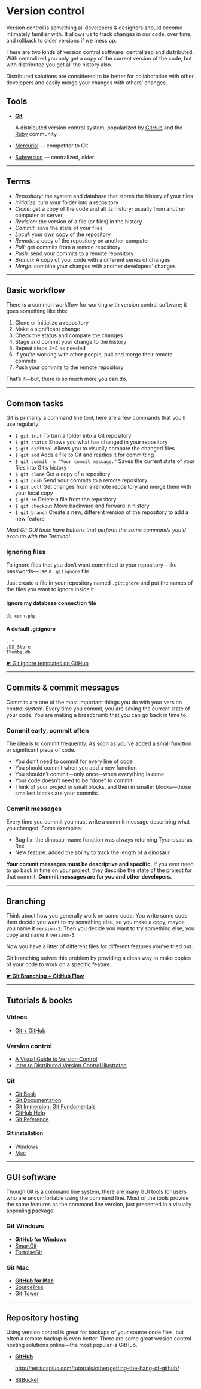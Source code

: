 # Version control

Version control is something all developers & designers should become intimately familiar with. It allows us to track changes in our code, over time, and rollback to older versions if we mess up.

There are two kinds of version control software: centralized and distributed. With centralized you only get a copy of the current version of the code, but with distributed you get all the history also.

Distributed solutions are considered to be better for collaboration with other developers and easily merge your changes with others’ changes.

## Tools

- **[Git](http://git-scm.com/)**

	A distributed version control system, popularized by [GitHub](https://github.com/) and the [Ruby](http://www.ruby-lang.org/en/) community.

- [Mercurial](http://mercurial.selenic.com/) — competitor to Git
- [Subversion](http://subversion.tigris.org/) — centralized, older.

---

## Terms

- *Repository:* the system and database that stores the history of your files
- *Initialize:* turn your folder into a repository
- *Clone:* get a copy of the code and all its history; usually from another computer or server
- *Revision:* the version of a file (or files) in the history
- *Commit:* save the state of your files
- *Local:* your own copy of the repository
- *Remote:* a copy of the repository on another computer
- *Pull:* get commits from a remote repository
- *Push:* send your commits to a remote repository
- *Branch:* A copy of your code with a different series of changes
- *Merge:* combine your changes with another developers’ changes

---

## Basic workflow

There is a common workflow for working with version control software; it goes something like this:

1. Clone or initialize a repository
2. Make a significant change
3. Check the status and compare the changes
4. Stage and commit your change to the history
5. Repeat steps 2–4 as needed
6. If you’re working with other people, pull and merge their remote commits
7. Push your commits to the remote repository

That’s it—but, there is so much more you can do.

---

## Common tasks

Git is primarily a command line tool, here are a few commands that you’ll use regularly:

- `$ git init` To turn a folder into a Git repository
- `$ git status` Shows you what has changed in your repository
- `$ git difftool` Allows you to visually compare the changed files
- `$ git add` Adds a file to Git and readies it for committing
- `$ git commit -m "Your commit message."` Saves the current state of your files into Git’s history
- `$ git clone` Get a copy of a repository
- `$ git push` Send your commits to a remote repository
- `$ git pull` Get changes from a remote repository and merge them with your local copy
- `$ git rm` Delete a file from the repository
- `$ git checkout` Move backward and forward in history
- `$ git branch` Create a new, different version of the repository to add a new feature

*Most Git GUI tools have buttons that perform the same commands you’d execute with the Terminal.*

### Ignoring files

To ignore files that you don’t want committed to your repository—like passwords—use a `.gitignore` file.

Just create a file in your repository named `.gitignore` and put the names of the files you want to ignore inside it.

#### Ignore my database connection file

	db-conn.php

#### A default .gitignore

	._*
	.DS_Store
	Thumbs.db

[☛ Git ignore templates on GitHub](https://github.com/github/gitignore)

---

## Commits & commit messages

Commits are one of the most important things you do with your version control system. Every time you commit, you are saving the current state of your code. You are making a breadcrumb that you can go back in time to.

### Commit early, commit often

The idea is to commit frequently. As soon as you’ve added a small function or significant piece of code.

- You don’t need to commit for every line of code
- You should commit when you add a new function
- You shouldn’t commit—only once—when everything is done
- Your code doesn’t need to be “done” to commit
- Think of your project in small blocks, and then in smaller blocks—those smallest blocks are your commits

### Commit messages

Every time you commit you must write a commit message describing what you changed. Some examples:

- Bug fix: the dinosaur name function was always returning Tyranosaurus Rex
- New feature: added the ability to track the length of a dinosaur

**Your commit messages must be descriptive and specific.** If you ever need to go back in time on your project, they describe the state of the project for that commit. **Commit messages are for you and other developers.**

---

## Branching

Think about how you generally work on some code. You write some code then decide you want to try something else, so you make a copy, maybe you name it `version-2`. Then you decide you want to try something else, you copy and name it `version-3`.

Now you have a litter of different files for different features you’ve tried out.

Git branching solves this problem by providing a clean way to make copies of your code to work on a specific feature.

**[☛ Git Branching + GitHub Flow](branching-github-flow)**

---

## Tutorials & books

### Videos

- [Git + GitHub](https://www.youtube.com/playlist?list=PLWjCJDeWfDdfSZOQYvsy_jJiAvx4uaJLB)

### Version control

- [A Visual Guide to Version Control](http://betterexplained.com/articles/a-visual-guide-to-version-control/)
- [Intro to Distributed Version Control Illustrated](http://betterexplained.com/articles/intro-to-distributed-version-control-illustrated/)

### Git

- [Git Book](http://book.git-scm.com/)
- [Git Documentation](http://git-scm.com/documentation)
- [Git Immersion: Git Fundamentals](http://gitimmersion.com/)
- [GitHub Help](http://help.github.com/)
- [Git Reference](http://gitref.org/)

#### Git installation

- [Windows](http://help.github.com/win-set-up-git/)
- [Mac](http://help.github.com/mac-set-up-git/)

---

## GUI software

Though Git is a command line system, there are many GUI tools for users who are uncomfortable using the command line. Most of the tools provide the same features as the command line version, just presented in a visually appealing package.

### Git Windows

- **[GitHub for Windows](http://windows.github.com/)**
- [SmartGit](http://www.syntevo.com/smartgit/index.html)
- [TortoiseGit](http://code.google.com/p/tortoisegit/)

### Git Mac

- **[GitHub for Mac](http://mac.github.com/)**
- [SourceTree](http://www.sourcetreeapp.com/)
- [Git Tower](http://www.git-tower.com/)

---

## Repository hosting

Using version control is great for backups of your source code files, but often a remote backup is even better. There are some great version control hosting solutions online—the most popular is GitHub.

- **[GitHub](http://github.com)**

	<http://net.tutsplus.com/tutorials/other/getting-the-hang-of-github/>

- [BitBucket](http://bitbucket.com)
